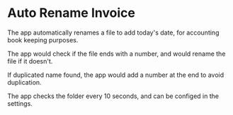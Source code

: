 # Auto Rename Invoice

The app automatically renames a file to add today's date, for accounting book keeping purposes.

The app would check if the file ends with a number, and would rename the file if it doesn't.

If duplicated name found, the app would add a number at the end to avoid duplication.

The app checks the folder every 10 seconds, and can be configed in the settings.